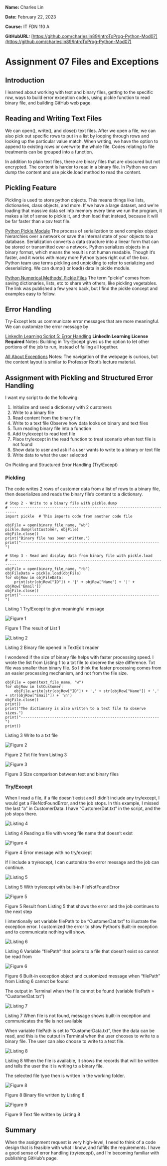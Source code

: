 **Name:** Charles Lin

**Date:** February 22, 2023

**Course:** IT FDN 110 A

**GitHubURL:** [https://github.com/charleslin89/IntroToProg-Python-Mod07](https://github.com/charleslin89/IntroToProg-Python-Mod07)

# Assignment 07 Files and Exceptions

## Introduction

I learned about working with text and binary files, getting to the specific row, ways to build error exception codes, using pickle function to read binary file, and building GitHub web page.

## Reading and Writing Text Files

We can open(), write(), and close() text files. After we open a file, we can also pick out specific rows to put in a list by looping through rows and looking up the particular value match. When writing, we have the option to append to existing rows or overwrite the whole file. Codes relating to file treatments can be grouped into a function.

In addition to plain text files, there are binary files that are obscured but not encrypted. The content is harder to read in a binary file. In Python we can dump the content and use pickle.load method to read the content.

## Pickling Feature
Pickling is used to store python objects. This means things like lists, dictionaries, class objects, and more. If we have a large dataset, and we're loading that massive data set into memory every time we run the program, it makes a lot of sense to pickle it, and then load that instead, because it will be far faster than a csv text file.

[Python Pickle Module](https://realpython.com/python-pickle-module/)
The process of serialization to send complex object hierarchies over a network or save the internal state of your objects to a database. Serialization converts a data structure into a linear form that can be stored or transmitted over a network. Python serializes objects in a binary format, which means the result is not human readable. Though it’s faster, and it works with many more Python types right out of the box. Python team use terms pickling and unpickling to refer to serializing and deserializing. We can dump() or load() data in pickle module.

[Python Numerical Methods’ Pickle Files](https://pythonnumericalmethods.berkeley.edu/notebooks/chapter11.03-Pickle-Files.html)
The term “pickle” comes from saving dictionaries, lists, etc to share with others, like pickling vegetables. The link was published a few years back, but I find the pickle concept and examples easy to follow.

## Error Handling
Try-Except lets us communicate error messages that are more meaningful. We can customize the error message by 

[LinkedIn Learning Script 5: Error Handling](https://www.linkedin.com/learning/search?keywords=python%20error%20handling&u=2091572) **LinkedIn Learning License Required**
Notes: Building in Try-Except gives us the option to let other portions of the job to run, instead of failing all together. 

[All About Exceptions](https://www.learnpython.dev/03-intermediate-python/40-exceptions/10-all-about-exceptions/)
Notes: The navigation of the webpage is curious, but the content layout is similar to Professor Root’s lecture material.

## Assignment with Pickling and Structured Error Handling 
I want my script to do the following:

1. Initialize and seed a dictionary with 2 customers
2. Write to a binary file
3. Read content from the binary file
4. Write to a text file Observe how data looks on binary and text files
5. Turn reading binary file into a function
6. Add try/except to read text file
7. Place try/except in the read function to treat scenario when text file is not found
8. Show data to user and ask if a user wants to write to a binary or text file
9. Write data to what the user selected

On Pickling and Structured Error Handling (Try/Except)

### Pickling
The code writes 2 rows of customer data from a list of rows to a binary file, then deserializes and reads the binary file’s content to a dictionary.
```
# Step 2 - Write to a binary file with pickle.dump
# -------------------------------------------------------------------------
import pickle  # This imports code from another code file

objFile = open(binary_file_name, "wb")
pickle.dump(lstCustomer, objFile)
objFile.close()
print("Binary file has been written.")
print("--------------------------------------------------------------")

# Step 3 - Read and display data from binary file with pickle.load
# -------------------------------------------------------------------------
objFile = open(binary_file_name, "rb")
objFileData = pickle.load(objFile)
for objRow in objFileData:
    print(str(objRow["ID"]) + '|' + objRow["Name"] + '|' + objRow['Email'])
objFile.close()
print("--------------------------------------------------------------")
```
Listing 1 Try/Except to give meaningful message

![Figure 1](../docs/assets/Figure1.png)

Figure 1 The result of List 1 


![Listing 2](/docs/assets/Listing2.png)

Listing 2 Binary file opened in TextEdit reader 

I wondered if the size of binary file helps with faster processing speed. I wrote the list from Listing 1 to a txt file to observe the size difference. Txt file was smaller than binary file. So I think the faster processing comes from an easier processing mechanism, and not from the file size. 

```
objFile = open(text_file_name, "w")
for objRow in lstCustomer:
    objFile.write(str(objRow["ID"]) + ',' + str(objRow["Name"]) + ',' + str(objRow["Email"]) + '\n')
objFile.close()
print()
print("The dictionary is also written to a text file to observe sizes.")
print("--------------------------------------------------------------")
print()
```

Listing 3 Write to a txt file 

![Figure 2](/docs/assets/Figure2.png)

Figure 2 Txt file from Listing 3 

![Figure 3](/docs/assets/Figure3.png)

Figure 3 Size comparison between text and binary files

### Try/Except
When I read a file, if a file doesn’t exist and I didn’t include any try/except, I would get a FileNotFoundError, and the job stops. In this example, I missed the last “a” in CustomerData. I have “CustomerDat.txt” in the script, and the job stops there.

![Listing 4](/docs/assets/Listing4.png)

Listing 4 Reading a file with wrong file name that doesn’t exist

![Figure 4](/docs/assets/Figure4.png)

Figure 4 Error message with no try/except

If I include a try/except, I can customize the error message and the job can continue.

![Listing 5](/docs/assets/Listing5.png)

Listing 5 With try/except with built-in FileNotFoundError

![Figure 5](/docs/assets/Figure5.png)

Figure 5 Result from Listing 5 that shows the error and the job continues to the next step

I intentionally set variable filePath to be “CustomerDat.txt” to illustrate the exception error. I customized the error to show Python’s Built-in exception and to communicate nothing will show.

![Listing 6](/docs/assets/Listing6.png)

Listing 6 Variable “filePath” that points to a file that doesn’t exist so cannot be read from

![Figure 6](/docs/assets/Figure6.png)

Figure 6 Built-in exception object and customized message when “filePath” from Listing 6 cannot be found

The output in Terminal when the file cannot be found (variable filePath = “CustomerDat.txt”)

![Listing 7](/docs/assets/Listing7.png)

Listing 7 When file is not found, message shows built-in exception and communicates the file is not available

When variable filePath is set to “CustomerData.txt”, then the data can be read, and this is the output in Terminal when the user chooses to write to a binary file. The user can also choose to write to a text file.

![Listing 8](/docs/assets/Listing8.png)

Listing 8 When the file is available, it shows the records that will be written and tells the user the it is writing to a binary file.

The selected file type then is written in the working folder. 

![Figure 8](/docs/assets/Figure8.png)

Figure 8 Binary file written by Listing 8

![Figure 9](/docs/assets/Figure9.png)

Figure 9 Text file written by Listing 8

## Summary
When the assignment request is very high-level, I need to think of a code design that is feasible with what I know, and fulfills the requirements.  I have a good sense of error handling (try/except), and I’m becoming familiar with publishing GitHub’s page.










